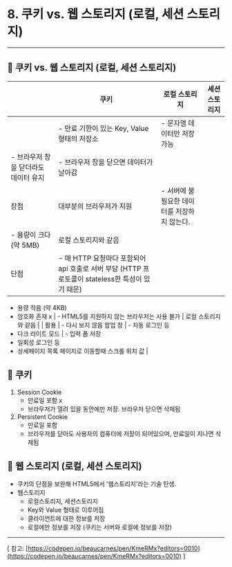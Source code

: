 # 8. 쿠키 vs. 웹 스토리지 (로컬, 세션 스토리지)

---

## 🔖 쿠키 vs. 웹 스토리지 (로컬, 세션 스토리지)

|  | 쿠키 | 로컬 스토리지 | 세션 스토리지 |
| --- | --- | --- | --- |
|  | - 만료 기한이 있는 Key, Value 형태의 저장소 | - 문자열 데이터만 저장 가능
- 브라우저 창을 닫더라도 데이터 유지 | - 브라우저 창을 닫으면 데이터가 날아감 |
| 장점 | 대부분의 브라우저가 지원 | - 서버에 불필요한 데이터를 저장하지 않는다.
- 용량이 크다 (약 5MB) | 로컬 스토리지와 같음 |
| 단점 | - 매 HTTP 요청마다 포함되어 api 호출로 서버 부담 (HTTP 프로토콜이 stateless한 특성이 있기 때문)
- 용량 작음 (약  4KB)
- 암호화 존재 x | - HTML5를 지원하지 않는 브라우저는 사용 불가 | 로컬 스토리지와 같음 |
| 활용 | - 다시 보지 않음 팝업 창 | - 자동 로그인 등
- 다크 라이트 모드 | - 입력 폼 저장
- 일회성 로그인 등
- 상세페이지 목록 페이지로 이동할때 스크롤 위치 값 |

## 🔖 쿠키

1. Session Cookie
    - 만료일 포함 x
    - 브라우저가 열려 있을 동안에만 저장. 브라우저 닫으면 삭제됨
2. Persistent Cookie
    - 만료일 포함
    - 브라우저를 닫아도 사용자의 컴퓨터에 저장이 되어있으며, 만료일이 지나면 삭제됨

## 🔖 웹 스토리지 (로컬, 세션 스토리지)

- 쿠키의 단점을 보완해 HTML5에서 '웹스토리지'라는 기술 탄생.
- 웹스토리지
    - 로컬스토리지, 세션스토리지
    - Key와 Value 형태로 이루어짐
    - 클라이언트에 대한 정보를 저장
    - 로컬에만 정보를 저장 (쿠키는 서버와 로컬에 정보를 저장)

---

[ 참고: [https://codepen.io/beaucarnes/pen/KmeRMx?editors=0010](https://codepen.io/beaucarnes/pen/KmeRMx?editors=0010) ]